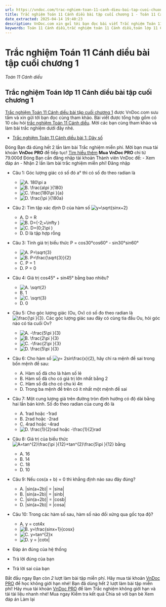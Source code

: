 ```yaml
---
url: https://vndoc.com/trac-nghiem-toan-11-canh-dieu-bai-tap-cuoi-chuong-1-301760
title: Trắc nghiệm Toán 11 Cánh diều bài tập cuối chương 1 - Toán 11 Cánh diều - VnDoc.com
date_extracted: 2025-04-14 19:40:23
description: VnDoc.com xin gửi tới bạn đọc bài viết Trắc nghiệm Toán 11 Cánh diều bài tập cuối chương 1. Mời các bạn cùng tham khảo chi tiết.
keywords: Toán 11 Cánh diều,trắc nghiệm toán 11 Cánh diều,toán lớp 11 Cánh diều,trắc nghiệm toán lớp 11 Cánh diều,trắc nghiệm toán 11,toán 11,Trắc nghiệm Toán 11 Cánh diều bài tập cuối chương 1,bài tập cuối chương 1,Hàm số lượng giác và phương trình lượng giác,Toán 11 Cánh diều bài tập cuối chương 1
---
```


# Trắc nghiệm Toán 11 Cánh diều bài tập cuối chương 1
 _Toán 11 Cánh diều_
## Trắc nghiệm Toán lớp 11 Cánh diều bài tập cuối chương 1
[Trắc nghiệm Toán 11 Cánh diều bài tập cuối chương 1](<https://vndoc.com/trac-nghiem-toan-11-canh-dieu-bai-tap-cuoi-chuong-1-301760>) được VnDoc.com sưu tầm và xin gửi tới bạn đọc cùng tham khảo. Bài viết được tổng hợp gồm có 10 câu hỏi [trắc nghiệm Toán 11 Cánh diều](<https://vndoc.com/trac-nghiem-toan-11-canh-dieu>). Mời các bạn cùng tham khảo và làm bài trắc nghiệm dưới đây nhé.
  * [Trắc nghiệm Toán 11 Cánh diều bài 1: Dãy số](<https://vndoc.com/trac-nghiem-toan-11-canh-dieu-bai-1-day-so-301763>)

Đóng
Bạn đã dùng hết 2 lần làm bài Trắc nghiệm miễn phí. Mời bạn mua tài khoản **VnDoc PRO** để tiếp tục\! [Tìm hiểu thêm](</pro>)
**Mua VnDoc PRO** chỉ từ 79.000đ
Đóng
Bạn cần đăng nhập tài khoản Thành viên VnDoc để:
\- Xem đáp án
\- Nhận 2 lần làm bài trắc nghiệm miễn phí\!
Đăng nhập 
  * Câu 1:
Góc lượng giác có số đó a° thì có số đo theo radian là
    * ![A. 180\\pi a](https://tex.vdoc.vn?tex=A.%20180%5Cpi%20a)
    * ![B. \\frac{a\\pi }{180}](https://tex.vdoc.vn?tex=B.%20%5Cfrac%7Ba%5Cpi%20%7D%7B180%7D)
    * ![C. \\frac{180\\pi }{a}](https://tex.vdoc.vn?tex=C.%20%5Cfrac%7B180%5Cpi%20%7D%7Ba%7D)
    * ![D. \\frac{\\pi }{180a}](https://tex.vdoc.vn?tex=D.%20%5Cfrac%7B%5Cpi%20%7D%7B180a%7D)
  * Câu 2:
Tìm tập xác định D của hàm số ![y=\\sqrt{sinx+2}](https://tex.vdoc.vn?tex=y%3D%5Csqrt%7Bsinx%2B2%7D)
    * A. D = R
    * ![B. D=\(-2;+\\infty \)](https://tex.vdoc.vn?tex=B.%20D%3D\(-2%3B%2B%5Cinfty%20\))
    * ![C. D=\(0;2\\pi \)](https://tex.vdoc.vn?tex=C.%20D%3D\(0%3B2%5Cpi%20\))
    * D. D là tập hợp rỗng
  * Câu 3:
Tính giá trị biểu thức P = cos30°cos60° - sin30°sin60°
    * ![A. P=\\sqrt{3}](https://tex.vdoc.vn?tex=A.%20P%3D%5Csqrt%7B3%7D)
    * ![B. P=\\frac{\\sqrt{3}}{2}](https://tex.vdoc.vn?tex=B.%20P%3D%5Cfrac%7B%5Csqrt%7B3%7D%7D%7B2%7D)
    * C. P = 1
    * D. P = 0
  * Câu 4:
Giá trị cos45° + sin45° bằng bao nhiêu?
    * ![A. \\sqrt{2}](https://tex.vdoc.vn?tex=A.%20%5Csqrt%7B2%7D)
    * B. 1
    * ![C. \\sqrt{3}](https://tex.vdoc.vn?tex=C.%20%5Csqrt%7B3%7D)
    * D. 0
  * Câu 5:
Cho góc lượng giác \(Ou, Ov\) có số đo theo radian là ![\\frac{\\pi }{3}](https://tex.vdoc.vn?tex=%5Cfrac%7B%5Cpi%20%7D%7B3%7D). Các góc lượng giác sau đây có cùng tia đầu Ou, hỏi góc nào có tia cuối Ov?
    * ![A. -\\frac{5\\pi }{3}](https://tex.vdoc.vn?tex=A.%20-%5Cfrac%7B5%5Cpi%20%7D%7B3%7D)
    * ![B. \\frac{2\\pi }{3}](https://tex.vdoc.vn?tex=B.%20%5Cfrac%7B2%5Cpi%20%7D%7B3%7D)
    * ![C. -\\frac{2\\pi }{3}](https://tex.vdoc.vn?tex=C.%20-%5Cfrac%7B2%5Cpi%20%7D%7B3%7D)
    * ![D. \\frac{5\\pi }{3}](https://tex.vdoc.vn?tex=D.%20%5Cfrac%7B5%5Cpi%20%7D%7B3%7D)
  * Câu 6:
Cho hàm số ![y= 2sin\\frac{x}{2}](https://tex.vdoc.vn?tex=y%3D%202sin%5Cfrac%7Bx%7D%7B2%7D), hãy chỉ ra mệnh đề sai trong bốn mệnh đề sau:
    * A. Hàm số đã cho là hàm số lẻ
    * B. Hàm số đã cho có giá trị lớn nhất bằng 2
    * C. Hàm số đã cho có chu kì 4π
    * D. Trong ba mệnh đề trên có ít nhất một mệnh đề sai
  * Câu 7:
Một cung lượng giá trên đường tròn định hướng có độ dài bằng hai lần bán kính. Số đo theo radian của cung đó là
    * A. 1rad hoặc -1rad
    * B. 2rad hoặc -2rad
    * C. 4rad hoặc -4rad
    * ![D. \\frac{1}{2}rad hoặc -\\frac{1}{2}rad](https://tex.vdoc.vn?tex=D.%20%5Cfrac%7B1%7D%7B2%7Drad%20ho%E1%BA%B7c%20-%5Cfrac%7B1%7D%7B2%7Drad)
  * Câu 8:
Giá trị của biểu thức ![A=tan^{2}\\frac{\\pi }{12}+tan^{2}\\frac{5\\pi }{12}](https://tex.vdoc.vn?tex=A%3Dtan%5E%7B2%7D%5Cfrac%7B%5Cpi%20%7D%7B12%7D%2Btan%5E%7B2%7D%5Cfrac%7B5%5Cpi%20%7D%7B12%7D) bằng
    * A. 16
    * B. 14
    * C. 18
    * D. 10
  * Câu 9:
Nếu cos\(a + b\) = 0 thì khẳng định nào sau đây đúng?
    * A. |sin\(a+2b\)| = |sina|
    * B. |sin\(a+2b\)| = |sinb|
    * C. |sin\(a+2b\)| = |cosb|
    * D. |sin\(a+2b\)| = |cosa|
  * Câu 10:
Trong các hàm số sau, hàm số nào đối xứng qua gốc tọa độ?
    * A. y = cot4x
    * ![B. y=\\frac{sinx+1}{cosx}](https://tex.vdoc.vn?tex=B.%20y%3D%5Cfrac%7Bsinx%2B1%7D%7Bcosx%7D)
    * ![C. y=tan^{2}x](https://tex.vdoc.vn?tex=C.%20y%3Dtan%5E%7B2%7Dx)
    * ![D. y = |cotx|](https://tex.vdoc.vn?tex=D.%20y%20%3D%20%7Ccotx%7C)

  * Đáp án đúng của hệ thống
  * Trả lời đúng của bạn
  * Trả lời sai của bạn

Bắt đầu ngay
Bạn còn _2_ lượt làm bài tập miễn phí. Hãy mua tài khoản [VnDoc PRO](</pro>) để học không giới hạn nhé\!  Bạn đã dùng hết 2 lượt làm bài tập miễn phí\! Hãy mua tài khoản [VnDoc PRO](</pro>) để làm Trắc nghiệm không giới hạn và tải tài liệu nhanh nhé\!  Mua ngay
Kiểm tra kết quả Chia sẻ với bạn bè Xem đáp án Làm lại
